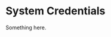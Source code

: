 [title]: # (System Credentials)
[tags]: # (XXX)
[priority]: # (5972)
# System Credentials
Something here.
